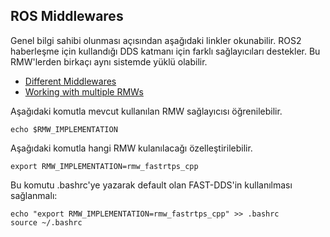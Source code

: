 ## ROS Middlewares

Genel bilgi sahibi olunması açısından aşağıdaki linkler okunabilir.
ROS2 haberleşme için kullandığı DDS katmanı için farklı sağlayıcıları destekler.
Bu RMW'lerden birkaçı aynı sistemde yüklü olabilir. 



* [Different Middlewares](https://docs.ros.org/en/humble/Concepts/Intermediate/About-Different-Middleware-Vendors.html)
* [Working with multiple RMWs]([https://docs.ros.org/en/humble/Concepts/Intermediate/About-Different-Middleware-Vendors.html](https://docs.ros.org/en/humble/How-To-Guides/Working-with-multiple-RMW-implementations.html))


Aşağıdaki komutla mevcut kullanılan RMW sağlayıcısı öğrenilebilir.
```
echo $RMW_IMPLEMENTATION
```

Aşağıdaki komutla hangi RMW kulanılacağı özelleştirilebilir.
```
export RMW_IMPLEMENTATION=rmw_fastrtps_cpp
```
Bu komutu .bashrc'ye yazarak default olan FAST-DDS'in kullanılması sağlanmalı:
```
echo "export RMW_IMPLEMENTATION=rmw_fastrtps_cpp" >> .bashrc
source ~/.bashrc
```
